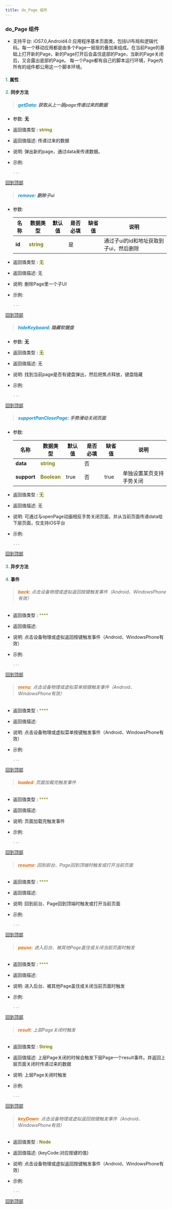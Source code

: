 ```yaml
---
title: do_Page 组件
---
```


### do_Page 组件

* 支持平台: iOS7.0,Android4.0
应用程序基本页面类，包括UI布局和逻辑代码。每一个移动应用都是由多个Page一层层的叠加来组成。在当前Page的基础上打开新的Page，新的Page打开后会盖住底部的Page，当新的Page关闭后，又会露出底部的Page。
每一个Page都有自己的脚本运行环境，Page内所有的组件都公用这一个脚本环境。

#### <font color ='#40A977'>**1.**</font> 属性

#### <font color ='#40A977'>**2.**</font> 同步方法

>##### <font color ='#0092db'>**getData**</font>: 获取从上一层page传递过来的数据

- 参数: **无**
- 返回值类型 : <font color ='#808000'>**string**</font>
- 返回值描述: 传递过来的数据
- 说明: 弹出新的page，通过data来传递数据。
- 示例:

  ```javascript
  ...

  ```

[回到顶部](#top)

>##### <font color ='#0092db'>**remove**</font>: 删除子ui

- 参数:

  名称 | 数据类型 |默认值|是否必填|缺省值|说明
  ---- |-------------  |----------|--------------|--------|------
  **id** |<font color ='#808000'>**string**</font> |  | 是||通过子ui的id和地址获取到子ui，然后删除
- 返回值类型 : <font color ='#808000'>**无**</font>
- 返回值描述: 无
- 说明: 删除Page里一个子UI
- 示例:

  ```javascript
  ...

  ```

[回到顶部](#top)

>##### <font color ='#0092db'>**hideKeyboard**</font>: 隐藏软键盘

- 参数: **无**
- 返回值类型 : <font color ='#808000'>**无**</font>
- 返回值描述: 无
- 说明: 找到当前page是否有键盘弹出，然后把焦点释放，键盘隐藏
- 示例:

  ```javascript
  ...

  ```

[回到顶部](#top)

>##### <font color ='#0092db'>**supportPanClosePage**</font>: 手势滑动关闭页面

- 参数:

  名称 | 数据类型 |默认值|是否必填|缺省值|说明
  ---- |-------------  |----------|--------------|--------|------
  **data** |<font color ='#808000'>**string**</font> |  | 否||
  **support** |<font color ='#808000'>**Boolean**</font> | true | 否|true|单独设置某页支持手势关闭
- 返回值类型 : <font color ='#808000'>**无**</font>
- 返回值描述: 无
- 说明: 可通过与openPage动画相反手势关闭页面，并从当前页面传递data给下层页面，仅支持iOS平台
- 示例:

  ```javascript
  ...

  ```

[回到顶部](#top)

#### <font color ='#40A977'>**3.**</font> 异步方法


#### <font color ='#40A977'>**4.**</font> 事件

>###### <font color ='#e96900'>**back**</font>: 点击设备物理或虚拟返回按键触发事件（Android、WindowsPhone有效）

- 返回值类型 : <font color ='#808000'>****</font>
- 返回值描述: 
- 说明: 点击设备物理或虚拟返回按键触发事件（Android、WindowsPhone有效）
- 示例:

  ```javascript
  ...

  ```

[回到顶部](#top)

>###### <font color ='#e96900'>**menu**</font>: 点击设备物理或虚拟菜单按键触发事件（Android、WindowsPhone有效）

- 返回值类型 : <font color ='#808000'>****</font>
- 返回值描述: 
- 说明: 点击设备物理或虚拟菜单按键触发事件（Android、WindowsPhone有效）
- 示例:

  ```javascript
  ...

  ```

[回到顶部](#top)

>###### <font color ='#e96900'>**loaded**</font>: 页面加载完触发事件

- 返回值类型 : <font color ='#808000'>****</font>
- 返回值描述: 
- 说明: 页面加载完触发事件
- 示例:

  ```javascript
  ...

  ```

[回到顶部](#top)

>###### <font color ='#e96900'>**resume**</font>: 回到前台、Page回到顶端时触发或打开当前页面

- 返回值类型 : <font color ='#808000'>****</font>
- 返回值描述: 
- 说明: 回到前台、Page回到顶端时触发或打开当前页面
- 示例:

  ```javascript
  ...

  ```

[回到顶部](#top)

>###### <font color ='#e96900'>**pause**</font>: 进入后台、被其他Page盖住或关闭当前页面时触发

- 返回值类型 : <font color ='#808000'>****</font>
- 返回值描述: 
- 说明: 进入后台、被其他Page盖住或关闭当前页面时触发
- 示例:

  ```javascript
  ...

  ```

[回到顶部](#top)

>###### <font color ='#e96900'>**result**</font>: 上层Page关闭时触发

- 返回值类型 : <font color ='#808000'>**String**</font>
- 返回值描述: 上层Page关闭的时候会触发下层Page一个result事件。并返回上层页面关闭时传递过来的数据
- 说明: 上层Page关闭时触发
- 示例:

  ```javascript
  ...

  ```

[回到顶部](#top)

>###### <font color ='#e96900'>**keyDown**</font>: 点击设备物理或虚拟返回按键触发事件（Android、WindowsPhone有效）

- 返回值类型 : <font color ='#808000'>**Node**</font>
- 返回值描述: {keyCode:对应按键的值}
- 说明: 点击设备物理或虚拟返回按键触发事件（Android、WindowsPhone有效）
- 示例:

  ```javascript
  ...

  ```

[回到顶部](#top)


